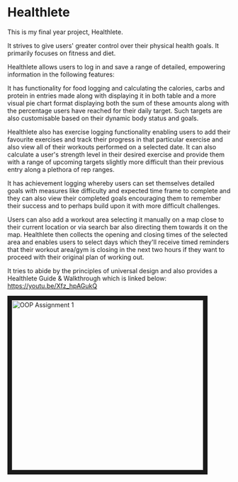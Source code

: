 # Healthlete
This is my final year project, Healthlete.

It strives to give users' greater control over their physical health goals. It primarily focuses on fitness and diet.

Healthlete allows users to log in and save a range of detailed, empowering information in the following features:

It has functionality for food logging and calculating the calories, carbs and protein in entries made along with displaying it in both table and a more visual pie chart format displaying both the sum of these amounts along with the percentage users have reached for their daily target. Such targets are also customisable based on their dynamic body status and goals.

Healthlete also has exercise logging functionality enabling users to add their favourite exercises and track their progress in that particular exercise and also view all of their workouts performed on a selected date. It can also calculate a user's strength level in their desired exercise and provide them with a range of upcoming targets slightly more difficult than their previous entry along a plethora of rep ranges.

It has achievement logging whereby users can set themselves detailed goals with measures like difficulty and expected time frame to complete and they can also view their completed goals encouraging them to remember their success and to perhaps build upon it with more difficult challenges.

Users can also add a workout area selecting it manually on a map close to their current location or via search bar also directing them towards it on the map. Healthlete then collects the opening and closing times of the selected area and enables users to select days which they'll receive timed reminders that their workout area/gym is closing in the next two hours if they want to proceed with their original plan of working out.

It tries to abide by the principles of universal design and also provides a Healthlete Guide & Walkthrough which is linked below:
https://youtu.be/Xfz_hpAGukQ

<a href="http://www.youtube.com/watch?feature=player_embedded&v=Xfz_hpAGukQ" target="_blank"><img src="http://img.youtube.com/vi/Xfz_hpAGukQ/0.jpg" 
alt="OOP Assignment 1" width="432" height="384" border="10" /></a>
